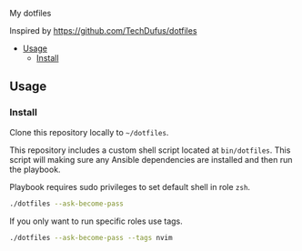 
My dotfiles

Inspired by https://github.com/TechDufus/dotfiles

<!--toc:start-->
- [Usage](#usage)
  - [Install](#install)
<!--toc:end-->

## Usage

### Install
Clone this repository locally to `~/dotfiles`.

This repository includes a custom shell script located at `bin/dotfiles`. This script will making sure any Ansible dependencies are installed and then run the playbook.

Playbook requires sudo privileges to set default shell in role ```zsh```.
```bash
./dotfiles --ask-become-pass
```

If you only want to run specific roles use tags.
```bash
./dotfiles --ask-become-pass --tags nvim
```
